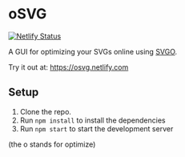 # oSVG

[![Netlify Status](https://api.netlify.com/api/v1/badges/c373035d-35a7-4991-a8cd-8773860b675d/deploy-status)](https://app.netlify.com/sites/oSVG/deploys)

A GUI for optimizing your SVGs online using [SVGO](https://github.com/svg/svgo).

Try it out at: https://osvg.netlify.com

## Setup

1. Clone the repo.
2. Run `npm install` to install the dependencies
3. Run `npm start` to start the development server

(the o stands for optimize)
